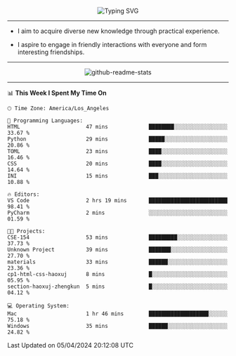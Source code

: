 <p align="center">
  <img src="https://readme-typing-svg.demolab.com?font=Fira+Code&weight=500&size=32&duration=2500&pause=1600&center=true&vCenter=true&random=false&width=1024&height=64&lines=Hi+there+%F0%9F%91%8B;I'm+delighted+you+could+make+it+here+%F0%9F%8E%89;I'm+Harry%2C+a+college+student+still+finding+my+way" alt="Typing SVG" />
</p>


---


- I aim to acquire diverse new knowledge through practical experience.

- I aspire to engage in friendly interactions with everyone and form interesting friendships.


---


<p align="center">
  <img src="https://github-readme-stats.vercel.app/api?username=Harry-Jing&show_icons=true" alt="github-readme-stats"/>
</p>


---

<!--START_SECTION:waka-->
📊 **This Week I Spent My Time On** 

```text
🕑︎ Time Zone: America/Los_Angeles

💬 Programming Languages: 
HTML                     47 mins             ████████░░░░░░░░░░░░░░░░░   33.67 % 
Python                   29 mins             █████░░░░░░░░░░░░░░░░░░░░   20.86 % 
TOML                     23 mins             ████░░░░░░░░░░░░░░░░░░░░░   16.46 % 
CSS                      20 mins             ████░░░░░░░░░░░░░░░░░░░░░   14.64 % 
INI                      15 mins             ███░░░░░░░░░░░░░░░░░░░░░░   10.88 % 

🔥 Editors: 
VS Code                  2 hrs 19 mins       █████████████████████████   98.41 % 
PyCharm                  2 mins              ░░░░░░░░░░░░░░░░░░░░░░░░░   01.59 % 

🐱‍💻 Projects: 
CSE-154                  53 mins             █████████░░░░░░░░░░░░░░░░   37.73 % 
Unknown Project          39 mins             ███████░░░░░░░░░░░░░░░░░░   27.70 % 
materials                33 mins             ██████░░░░░░░░░░░░░░░░░░░   23.36 % 
cp1-html-css-haoxuj      8 mins              █░░░░░░░░░░░░░░░░░░░░░░░░   05.95 % 
section-haoxuj-zhengkun  5 mins              █░░░░░░░░░░░░░░░░░░░░░░░░   04.12 % 

💻 Operating System: 
Mac                      1 hr 46 mins        ███████████████████░░░░░░   75.18 % 
Windows                  35 mins             ██████░░░░░░░░░░░░░░░░░░░   24.82 % 
```


 Last Updated on 05/04/2024 20:12:08 UTC
<!--END_SECTION:waka-->
